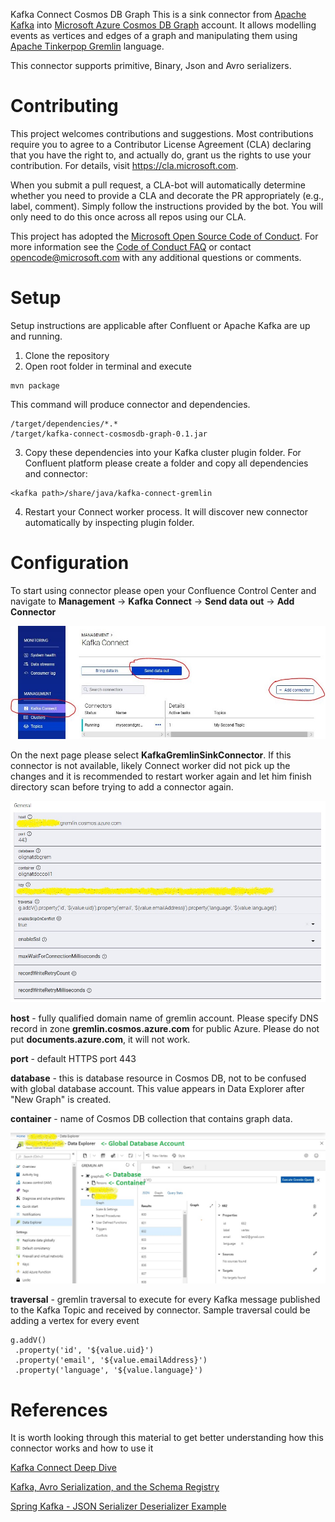  Kafka Connect Cosmos DB Graph
This is a sink connector from [Apache Kafka](https://kafka.apache.org/documentation/#connect) into [Microsoft Azure Cosmos DB Graph](https://docs.microsoft.com/en-us/azure/cosmos-db/graph-introduction) account. It allows modelling events as vertices and edges of a graph and manipulating them using [Apache Tinkerpop Gremlin](https://tinkerpop.apache.org/gremlin.html) language.

This connector supports primitive, Binary, Json and Avro serializers.

# Contributing

This project welcomes contributions and suggestions.  Most contributions require you to agree to a
Contributor License Agreement (CLA) declaring that you have the right to, and actually do, grant us
the rights to use your contribution. For details, visit https://cla.microsoft.com.

When you submit a pull request, a CLA-bot will automatically determine whether you need to provide
a CLA and decorate the PR appropriately (e.g., label, comment). Simply follow the instructions
provided by the bot. You will only need to do this once across all repos using our CLA.

This project has adopted the [Microsoft Open Source Code of Conduct](https://opensource.microsoft.com/codeofconduct/).
For more information see the [Code of Conduct FAQ](https://opensource.microsoft.com/codeofconduct/faq/) or
contact [opencode@microsoft.com](mailto:opencode@microsoft.com) with any additional questions or comments.

# Setup
Setup instructions are applicable after Confluent or Apache Kafka are up and running.
1. Clone the repository
2. Open root folder in terminal and execute
```maven
mvn package
```
This command will produce connector and dependencies. 
```
/target/dependencies/*.*
/target/kafka-connect-cosmosdb-graph-0.1.jar
```
3. Copy these dependencies into your Kafka cluster plugin folder. For Confluent platform please create a folder and copy all dependencies and connector:
```
<kafka path>/share/java/kafka-connect-gremlin
```
4. Restart your Connect worker process. It will discover new connector automatically by inspecting plugin folder.

# Configuration
To start using connector please open your Confluence Control Center and navigate to **Management** -> **Kafka Connect** -> **Send data out** -> **Add Connector**

![Confluence Command Center Add Connector](/doc/confluentaddconnector.JPG)

On the next page please select **KafkaGremlinSinkConnector**. If this connector is not available, likely Connect worker did not pick up the changes and it is recommended to restart worker again and let him finish directory scan before trying to add a connector again.

![Cosmos DB Graph Connector Configuration](/doc/gremlinconnectorconfig.jpg)

**host** - fully qualified domain name of gremlin account. Please specify DNS record in zone **gremlin.cosmos.azure.com** for public Azure. Please do not put **documents.azure.com**, it will not work.

**port** - default HTTPS port 443

**database** - this is database resource in Cosmos DB, not to be confused with global database account. This value appears in Data Explorer after "New Graph" is created. 

**container** - name of Cosmos DB collection that contains graph data.

![Cosmos DB Graph Connector Configuration](/doc/azureportaldatabasecontainer.jpg)

**traversal** - gremlin traversal to execute for every Kafka message published to the Kafka Topic and received by connector. Sample traversal could be adding a vertex for every event
```
g.addV()
 .property('id', '${value.uid}')
 .property('email', '${value.emailAddress}')
 .property('language', '${value.language}')
```

# References
It is worth looking through this material to get better understanding how this connector works and how to use it

[Kafka Connect Deep Dive](https://www.confluent.io/blog/kafka-connect-deep-dive-error-handling-dead-letter-queues)

[Kafka, Avro Serialization, and the Schema Registry](https://dzone.com/articles/kafka-avro-serialization-and-the-schema-registry)

[Spring Kafka - JSON Serializer Deserializer Example](https://codenotfound.com/spring-kafka-json-serializer-deserializer-example.html)
